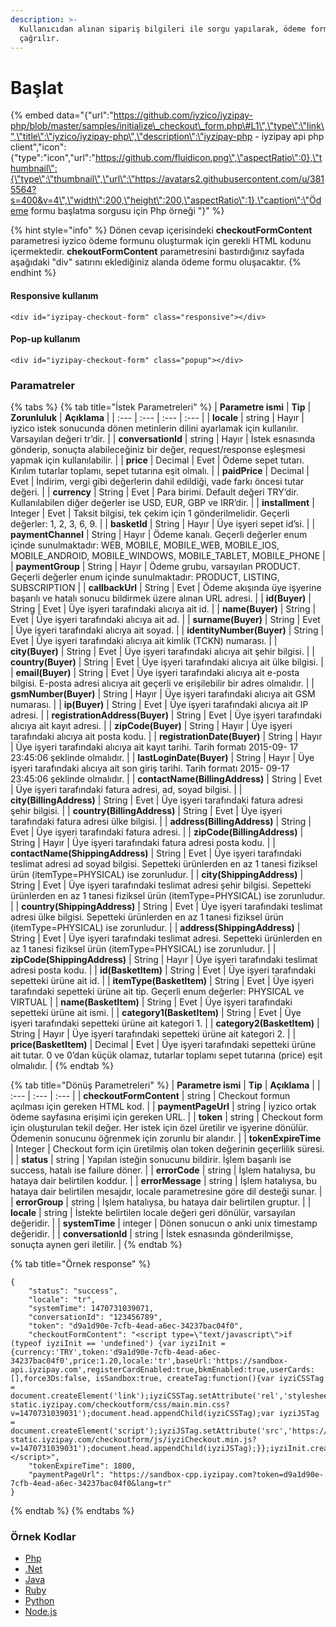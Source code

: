 ```yaml
---
description: >-
  Kullanıcıdan alınan sipariş bilgileri ile sorgu yapılarak, ödeme formu scripti
  çağrılır.
---
```


# Başlat

{% embed data="{\"url\":\"https://github.com/iyzico/iyzipay-php/blob/master/samples/initialize\_checkout\_form.php\#L1\",\"type\":\"link\",\"title\":\"iyzico/iyzipay-php\",\"description\":\"iyzipay-php - iyzipay api php client\",\"icon\":{\"type\":\"icon\",\"url\":\"https://github.com/fluidicon.png\",\"aspectRatio\":0},\"thumbnail\":{\"type\":\"thumbnail\",\"url\":\"https://avatars2.githubusercontent.com/u/3815564?s=400&v=4\",\"width\":200,\"height\":200,\"aspectRatio\":1},\"caption\":\"Ödeme formu başlatma sorgusu için Php örneği \"}" %}

{% hint style="info" %}
Dönen cevap içerisindeki **checkoutFormContent** parametresi iyzico ödeme formunu oluşturmak için gerekli HTML kodunu içermektedir. **chekoutFormContent** parametresini bastırdığınız sayfada aşağıdaki "div" satırını eklediğiniz alanda ödeme formu oluşacaktır.
{% endhint %}

#### **Responsive kullanım**

`<div id="iyzipay-checkout-form" class="responsive"></div>`

#### **Pop-up kullanım**

`<div id="iyzipay-checkout-form" class="popup"></div>`

### Paramatreler

{% tabs %}
{% tab title="İstek Parametreleri" %}
| **Parametre ismi** | **Tip** | **Zorunluluk** | **Açıklama** |
| :--- | :--- | :--- | :--- |
| **locale** | string | Hayır | iyzico istek sonucunda dönen metinlerin dilini ayarlamak için kullanılır. Varsayılan değeri tr’dir. |
| **conversationId** | string | Hayır | İstek esnasında gönderip, sonuçta alabileceğiniz bir değer, request/response eşleşmesi yapmak için kullanılabilir. |
| **price** | Decimal | Evet | Ödeme sepet tutarı. Kırılım tutarlar toplamı, sepet tutarına eşit olmalı. |
| **paidPrice** | Decimal | Evet | İndirim, vergi gibi değerlerin dahil edildiği, vade farkı öncesi tutar değeri. |
| **currency** | String | Evet | Para birimi. Default değeri TRY’dir. Kullanılabilen diğer değerler ise USD, EUR, GBP ve IRR’dir. |
| **installment** | Integer | Evet | Taksit bilgisi, tek çekim için 1 gönderilmelidir. Geçerli değerler: 1, 2, 3, 6, 9. |
| **basketId** | String | Hayır | Üye işyeri sepet id’si. |
| **paymentChannel** | String | Hayır | Ödeme kanalı. Geçerli değerler enum içinde sunulmaktadır: WEB, MOBILE, MOBILE\_WEB, MOBILE\_IOS, MOBILE\_ANDROID, MOBILE\_WINDOWS, MOBILE\_TABLET, MOBILE\_PHONE |
| **paymentGroup** | String | Hayır | Ödeme grubu, varsayılan PRODUCT. Geçerli değerler enum içinde sunulmaktadır: PRODUCT, LISTING, SUBSCRIPTION |
| **callbackUrl** | String | Evet | Ödeme akışında üye işyerine başarılı ve hatalı sonucu bildirmek üzere alınan URL adresi. |
| **id\(Buyer\)** | String | Evet | Üye işyeri tarafındaki alıcıya ait id. |
| **name\(Buyer\)** | String | Evet | Üye işyeri tarafındaki alıcıya ait ad. |
| **surname\(Buyer\)** | String | Evet | Üye işyeri tarafındaki alıcıya ait soyad. |
| **identityNumber\(Buyer\)** | String | Evet | Üye işyeri tarafındaki alıcıya ait kimlik \(TCKN\) numarası. |
| **city\(Buyer\)** | String | Evet | Üye işyeri tarafındaki alıcıya ait şehir bilgisi. |
| **country\(Buyer\)** | String | Evet | Üye işyeri tarafındaki alıcıya ait ülke bilgisi. |
| **email\(Buyer\)** | String | Evet | Üye işyeri tarafındaki alıcıya ait e-posta bilgisi. E-posta adresi alıcıya ait geçerli ve erişilebilir bir adres olmalıdır. |
| **gsmNumber\(Buyer\)** | String | Hayır | Üye işyeri tarafındaki alıcıya ait GSM numarası. |
| **ip\(Buyer\)** | String | Evet | Üye işyeri tarafındaki alıcıya ait IP adresi. |
| **registrationAddress\(Buyer\)** | String | Evet | Üye işyeri tarafındaki alıcıya ait kayıt adresi. |
| **zipCode\(Buyer\)** | String | Hayır | Üye işyeri tarafındaki alıcıya ait posta kodu. |
| **registrationDate\(Buyer\)** | String | Hayır | Üye işyeri tarafındaki alıcıya ait kayıt tarihi. Tarih formatı 2015-09- 17 23:45:06 şeklinde olmalıdır. |
| **lastLoginDate\(Buyer\)** | String | Hayır | Üye işyeri tarafındaki alıcıya ait son giriş tarihi. Tarih formatı 2015- 09-17 23:45:06 şeklinde olmalıdır. |
| **contactName\(BillingAddress\)** | String | Evet | Üye işyeri tarafındaki fatura adresi, ad, soyad bilgisi. |
| **city\(BillingAddress\)** | String | Evet | Üye işyeri tarafındaki fatura adresi şehir bilgisi. |
| **country\(BillingAddress\)** | String | Evet | Üye işyeri tarafındaki fatura adresi ülke bilgisi. |
| **address\(BillingAddress\)** | String | Evet | Üye işyeri tarafındaki fatura adresi. |
| **zipCode\(BillingAddress\)** | String | Hayır | Üye işyeri tarafındaki fatura adresi posta kodu. |
| **contactName\(ShippingAddress\)** | String | Evet | Üye işyeri tarafındaki teslimat adresi ad soyad bilgisi. Sepetteki ürünlerden en az 1 tanesi fiziksel ürün \(itemType=PHYSICAL\) ise zorunludur. |
| **city\(ShippingAddress\)** | String | Evet | Üye işyeri tarafındaki teslimat adresi şehir bilgisi. Sepetteki ürünlerden en az 1 tanesi fiziksel ürün \(itemType=PHYSICAL\) ise zorunludur. |
| **country\(ShippingAddress\)** | String | Evet | Üye işyeri tarafındaki teslimat adresi ülke bilgisi. Sepetteki ürünlerden en az 1 tanesi fiziksel ürün \(itemType=PHYSICAL\) ise zorunludur. |
| **address\(ShippingAddress\)** | String | Evet | Üye işyeri tarafındaki teslimat adresi. Sepetteki ürünlerden en az 1 tanesi fiziksel ürün \(itemType=PHYSICAL\) ise zorunludur. |
| **zipCode\(ShippingAddress\)** | String | Hayır | Üye işyeri tarafındaki teslimat adresi posta kodu. |
| **id\(BasketItem\)** | String | Evet | Üye işyeri tarafındaki sepetteki ürüne ait id. |
| **itemType\(BasketItem\)** | String | Evet | Üye işyeri tarafındaki sepetteki ürüne ait tip. Geçerli enum değerler: PHYSICAL ve VIRTUAL |
| **name\(BasketItem\)** | String | Evet | Üye işyeri tarafındaki sepetteki ürüne ait ismi. |
| **category1\(BasketItem\)** | String | Evet | Üye işyeri tarafındaki sepetteki ürüne ait kategori 1. |
| **category2\(BasketItem\)** | String | Hayır | Üye işyeri tarafındaki sepetteki ürüne ait kategori 2. |
| **price\(BasketItem\)** | Decimal | Evet | Üye işyeri tarafındaki sepetteki ürüne ait tutar. 0 ve 0’dan küçük olamaz, tutarlar toplamı sepet tutarına \(price\) eşit olmalıdır. |
{% endtab %}

{% tab title="Dönüş Parametreleri" %}
| **Parametre ismi** | **Tip** | **Açıklama** |
| :--- | :--- | :--- |
| **checkoutFormContent** | string | Checkout formun açılması için gereken HTML kod. |
| **paymentPageUrl** | string | iyzico ortak ödeme sayfasına erişimi için gereken URL. |
| **token** | string | Checkout form için oluşturulan tekil değer. Her istek için özel üretilir ve işyerine dönülür. Ödemenin sonucunu öğrenmek için zorunlu bir alandır. |
| **tokenExpireTime** | Integer | Checkout form için üretilmiş olan token değerinin geçerlilik süresi. |
| **status** | string | Yapılan isteğin sonucunu bildirir. İşlem başarılı ise success, hatalı ise failure döner. |
| **errorCode** | string | İşlem hatalıysa, bu hataya dair belirtilen koddur. |
| **errorMessage** | string | İşlem hatalıysa, bu hataya dair belirtilen mesajdır, locale parametresine göre dil desteği sunar. |
| **errorGroup** | string | İşlem hatalıysa, bu hataya dair belirtilen gruptur. |
| **locale** | string | İstekte belirtilen locale değeri geri dönülür, varsayılan değeridir. |
| **systemTime** | integer | Dönen sonucun o anki unix timestamp değeridir. |
| **conversationId** | string | İstek esnasında gönderilmişse, sonuçta aynen geri iletilir. |
{% endtab %}

{% tab title="Örnek response" %}
```text
{
    "status": "success",
    "locale": "tr",
    "systemTime": 1470731039071,
    "conversationId": "123456789",
    "token": "d9a1d90e-7cfb-4ead-a6ec-34237bac04f0",
    "checkoutFormContent": "<script type=\"text/javascript\">if (typeof iyziInit == 'undefined') {var iyziInit = {currency:'TRY',token:'d9a1d90e-7cfb-4ead-a6ec-34237bac04f0',price:1.20,locale:'tr',baseUrl:'https://sandbox-api.iyzipay.com',registerCardEnabled:true,bkmEnabled:true,userCards:[],force3Ds:false, isSandbox:true, createTag:function(){var iyziCSSTag = document.createElement('link');iyziCSSTag.setAttribute('rel','stylesheet');iyziCSSTag.setAttribute('type','text/css');iyziCSSTag.setAttribute('href','https://sandbox-static.iyzipay.com/checkoutform/css/main.min.css?v=1470731039031');document.head.appendChild(iyziCSSTag);var iyziJSTag = document.createElement('script');iyziJSTag.setAttribute('src','https://sandbox-static.iyzipay.com/checkoutform/js/iyziCheckout.min.js?v=1470731039031');document.head.appendChild(iyziJSTag);}};iyziInit.createTag();}</script>",
    "tokenExpireTime": 1800,
    "paymentPageUrl": "https://sandbox-cpp.iyzipay.com?token=d9a1d90e-7cfb-4ead-a6ec-34237bac04f0&lang=tr"
}
```
{% endtab %}
{% endtabs %}

### **Örnek Kodlar**

* [Php](https://github.com/iyzico/iyzipay-php/blob/master/samples/initialize_checkout_form.php#L1)
* [.Net](https://github.com/iyzico/iyzipay-dotnet/blob/master/Iyzipay.Samples/CheckoutFormSample.cs#L11)
* [Java](https://github.com/iyzico/iyzipay-java/blob/master/src/test/java/com/iyzipay/sample/CheckoutFormSample.java#L17)
* [Ruby](https://github.com/iyzico/iyzipay-ruby/blob/master/spec/checkout_form_spec.rb#L13)
* [Python](https://github.com/iyzico/iyzipay-python/blob/master/samples/initialize_checkout_form.py#L11)
* [Node.js](https://github.com/iyzico/iyzipay-node/blob/master/samples/IyzipaySamples.js#L231)

